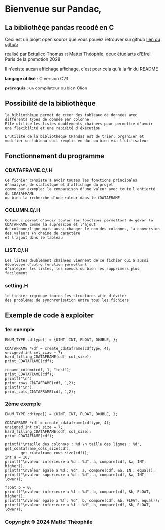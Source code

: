 # Bienvenue sur Pandac, 
## La bibliothèqe pandas recodé en C

Ceci est un projet open source que vous pouvez retrouver sur github [lien du github](https://github.com/Mattei-Theophile/CDataframe-Bottalico-Mattei--F)

réalisé par Bottalico Thomas et Matteï Théophile, deux étudiants d'Efrei Paris de la promotion 2028

Il n'existe aucun affichage affichage, c'est pour cela qu'à la fin du README




**langage utilisé** : C version C23

**prérequis** : un compilateur ou bien Clion 

## Possibilité de la bibliothèque 
    
    la bibliothèque permet de créer des tableaux de données avec différents types de donnée par colonne
    Elle utilise les listes doublements chainées pour permettre d'avoir une flexibilité et une rapidité d'éxécution
    
    L'utilité de la bibliothèque CPandas est de trier, organiser et modifier un tableau soit remplis en dur ou bien via l'utilisateur



## Fonctionnement du programme
### CDATAFRAME.C/.H
    
    Ce fichier consiste à avoir toutes les fonctions principales d'analyse, de statistque et d'affichage du projet
    comme par exemple: la comparaison d'une valeur avec toute l'entierté du CDATAFRAME 
    ou bien la recherche d'une valeur dans le CDATAFRAME

### COLUMN.C/.H

    Column.c permet d'avoir toutes les fonctions permettant de gérer le CDATAFRAME comme la supression et l'ajout
    de colonne/ligne mais aussi changer le nom des colonnes, la conversion des valeurs en chaine de caractère
    et l'ajout dans le tableau

### LIST.C/.H

    Les listes doublement chainées viennent de ce fichier qui a aussi développé d'autre fonction permettant 
    d'intégrer les listes, les noeuds ou bien les supprimers plus facilement

### setting.H
    
    le fichier regroupe toutes les structures afin d'éviter 
    des problèmes de synchronisation entre tous les fichiers


## Exemple de code à exploiter

### 1er exemple

    ENUM_TYPE cdftype[] = {UINT, INT, FLOAT, DOUBLE, };

    CDATAFRAME *cdf = create_cdataframe(cdftype, 4);
    unsigned int col_size = 7;
    hard_filling_CDATAFRAME(cdf, col_size);
    print_CDATAFRAME(cdf);

    rename_column(cdf, 1, "test");
    print_CDATAFRAME(cdf);
    printf("\n");
    print_rows_CDATAFRAME(cdf, 1,2);
    printf("\n");
    print_cols_CDATAFRAME(cdf, 1,2);

### 2ème exemple

    ENUM_TYPE cdftype[] = {UINT, INT, FLOAT, DOUBLE, };

    CDATAFRAME *cdf = create_cdataframe(cdftype, 4);
    unsigned int col_size = 7;
    hard_filling_CDATAFRAME(cdf, col_size);
    print_CDATAFRAME(cdf);

    printf("\ntaille des colonnes : %d \n taille des lignes : %d", get_cdataframe_cols_size(cdf),
           get_cdataframe_rows_size(cdf));
    int a = 10;
    printf("\nvaleur inferieure a %d : %d", a, compare(cdf, &a, INT, higher));
    printf("\nvaleur egale a %d : %d", a, compare(cdf, &a, INT, equal));
    printf("\nvaleur superieure a %d : %d", a, compare(cdf, &a, INT, lower));

    float b = 0;
    printf("\nvaleur inferieure a %f : %d", b, compare(cdf, &b, FLOAT, higher));
    printf("\nvaleur egale a %f : %d", b, compare(cdf, &b, FLOAT, equal));
    printf("\nvaleur inferieure a %f : %d", b, compare(cdf, &b, FLOAT, lower));


### Copyright © 2024 Matteï Théophile
